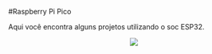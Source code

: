 #Raspberry Pi Pico

Aqui você encontra alguns projetos utilizando o soc ESP32. 

<p align="center">
	<img src="https://i.ibb.co/kyC6TTg/getting-started-blog.jpg" />
</p>
